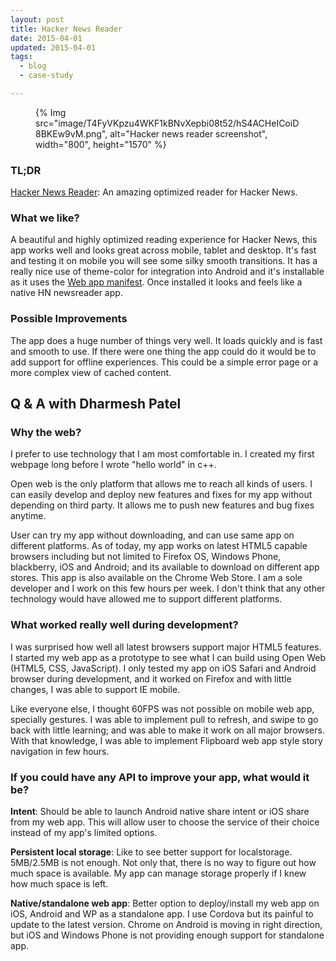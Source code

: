 ```yaml
---
layout: post
title: Hacker News Reader
date: 2015-04-01
updated: 2015-04-01
tags:
  - blog
  - case-study

---
```


<figure>
{% Img src="image/T4FyVKpzu4WKF1kBNvXepbi08t52/hS4ACHeICoiD8BKEw9vM.png", alt="Hacker news reader screenshot", width="800", height="1570" %}
</figure>

### TL;DR

[Hacker News Reader](http://hn.premii.com/): An amazing optimized reader
for Hacker News.

### What we like?

A beautiful and highly optimized reading experience for Hacker News, this
app works well and looks great across mobile, tablet and desktop. It's fast
and testing it on mobile you will see some silky smooth transitions. It has
a really nice use of theme-color for integration into Android and it's
installable as it uses the
[Web app manifest](https://developers.google.com/web/fundamentals/engage-and-retain/simplified-app-installs).
Once installed it looks and feels like a native HN newsreader app.

### Possible Improvements

The app does a huge number of things very well. It loads quickly and is fast
and smooth to use. If there were one thing the app could do it would be to add
support for offline experiences. This could be a simple error page or a more
complex view of cached content.

## Q & A with Dharmesh Patel

### Why the web?

I prefer to use technology that I am most comfortable in. I created my first
webpage long before I wrote "hello world" in c++.

Open web is the only platform that allows me to reach all kinds of users. I can
easily develop and deploy new features and fixes for my app without depending
on third party. It allows me to push new features and bug fixes anytime.

User can try my app without downloading, and can use same app on different
platforms. As of today, my app works on latest HTML5 capable browsers
including but not limited to Firefox OS, Windows Phone, blackberry, iOS and
Android; and its available to download on different app stores. This app is
also available on the Chrome Web Store. I am a sole developer and I work on
this few hours per week. I don't think that any other technology would have
allowed me to support different platforms.

### What worked really well during development?

I was surprised how well all latest browsers support major HTML5 features.
I started my web app as a prototype to see what I can build using Open Web
(HTML5, CSS, JavaScript). I only tested my app on iOS Safari and Android
browser during development, and it worked on Firefox and with little changes,
I was able to support IE mobile.

Like everyone else, I thought 60FPS was not possible on mobile web app,
specially gestures. I was able to implement pull to refresh, and swipe to
go back with little learning; and was able to make it work on all major
browsers. With that knowledge, I was able to implement Flipboard web app
style story navigation in few hours.

### If you could have any API to improve your app, what would it be?

**Intent**: Should be able to launch Android native share intent or iOS
share from my web app. This will allow user to choose the service of their
choice instead of my app's limited options.

**Persistent local storage**: Like to see better support for localstorage.
5MB/2.5MB is not enough. Not only that, there is no way to figure out how
much space is available. My app can manage storage properly if I knew how
much space is left.

**Native/standalone web app**: Better option to deploy/install my web app on
iOS, Android and WP as a standalone app. I use Cordova but its painful to
update to the latest version. Chrome on Android is moving in right direction,
but iOS and Windows Phone is not providing enough support for standalone app.
